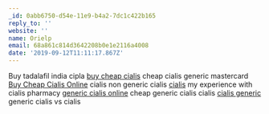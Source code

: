 ```yaml
---
_id: 0abb6750-d54e-11e9-b4a2-7dc1c422b165
reply_to: ''
website: ''
name: Orielp
email: 68a861c814d3642208b0e1e2116a4008
date: '2019-09-12T11:11:17.867Z'
---
```

Buy tadalafil india cipla <a href="http://corridavirtualunimed.com.br/#">buy cheap cialis</a> cheap cialis generic mastercard <a href="http://net-ro.net/#">Buy Cheap Cialis Online</a> cialis non generic cialis <a href="http://4everheatingandcooling.com/#">cialis</a> my experience with cialis pharmacy <a href="http://geeknaveia.com.br/#">generic cialis online</a> cheap generic cialis cialis <a href="http://airportinfosite.com/#">cialis generic</a> generic cialis vs cialis
